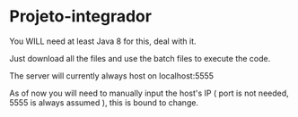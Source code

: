 # Projeto-integrador

You WILL need at least Java 8 for this, deal with it.

Just download all the files and use the batch files to execute the code.

The server will currently always host on localhost:5555

As of now you will need to manually input the host's IP ( port is not needed, 5555 is always assumed ), this is bound to change.
